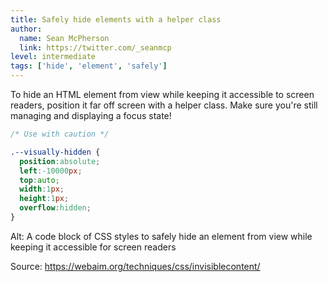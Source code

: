 ```yaml
---
title: Safely hide elements with a helper class
author:
  name: Sean McPherson
  link: https://twitter.com/_seanmcp
level: intermediate
tags: ['hide', 'element', 'safely']
---
```


To hide an HTML element from view while keeping it accessible to screen readers, position it far off screen with a helper class. Make sure you're still managing and displaying a focus state!

```css
/* Use with caution */

.--visually-hidden {
  position:absolute;
  left:-10000px;
  top:auto;
  width:1px;
  height:1px;
  overflow:hidden;
}
```
Alt: A code block of CSS styles to safely hide an element from view while keeping it accessible for screen readers

Source: https://webaim.org/techniques/css/invisiblecontent/
